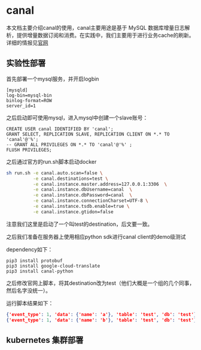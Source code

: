 # canal

本文档主要介绍canal的使用，canal主要用途是基于 MySQL 数据库增量日志解析，提供增量数据订阅和消费。在实践中，我们主要用于进行业务cache的刷新。详细的情报见[官网](https://github.com/alibaba/canal)

## 实验性部署

首先部署一个mysql服务，并开启logbin

```mysql
[mysqld]
log-bin=mysql-bin
binlog-format=ROW
server_id=1
```

之后启动即可使用mysql，进入mysql中创建一个slave账号：

```mysql
CREATE USER canal IDENTIFIED BY 'canal';  
GRANT SELECT, REPLICATION SLAVE, REPLICATION CLIENT ON *.* TO 'canal'@'%';
-- GRANT ALL PRIVILEGES ON *.* TO 'canal'@'%' ;
FLUSH PRIVILEGES;
```

之后通过官方的run.sh脚本启动docker

```bash
sh run.sh -e canal.auto.scan=false \
		  -e canal.destinations=test \
		  -e canal.instance.master.address=127.0.0.1:3306  \
		  -e canal.instance.dbUsername=canal  \
		  -e canal.instance.dbPassword=canal  \
		  -e canal.instance.connectionCharset=UTF-8 \
		  -e canal.instance.tsdb.enable=true \
		  -e canal.instance.gtidon=false
```

注意我们这里是启动了一个叫test的destination，后文要一致。

之后我们准备在服务器上使用相应python sdk进行canal client的demo级测试

dependency如下：

```
pip3 install protobuf
pip3 install google-cloud-translate
pip3 install canal-python
```

之后修改官网上脚本，将其destination改为test（他们大概是一个组的几个同事，然后名字没统一）。

运行脚本结果如下：

```json
{'event_type': 1, 'data': {'name': 'a'}, 'table': 'test', 'db': 'test'}
{'event_type': 1, 'data': {'name': 'b'}, 'table': 'test', 'db': 'test'}

```

## kubernetes 集群部署



